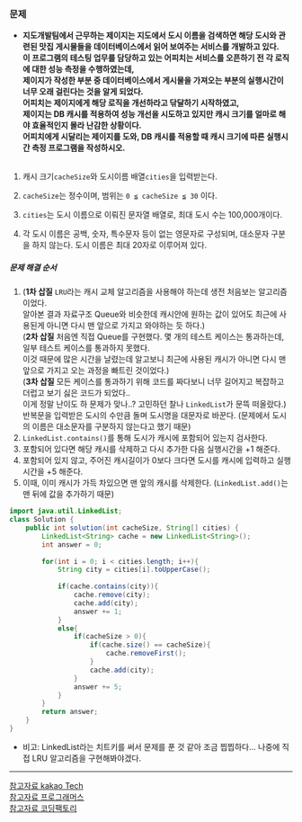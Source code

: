 ### 문제
* **지도개발팀에서 근무하는 제이지는 지도에서 도시 이름을 검색하면 해당 도시와 관련된 맛집 게시물들을 데이터베이스에서 읽어 보여주는 서비스를 개발하고 있다.<br/> 이 프로그램의 테스팅 업무를 담당하고 있는 어피치는 서비스를 오픈하기 전 각 로직에 대한 성능 측정을 수행하였는데,<br/>제이지가 작성한 부분 중 데이터베이스에서 게시물을 가져오는 부분의 실행시간이 너무 오래 걸린다는 것을 알게 되었다.<br/> 어피치는 제이지에게 해당 로직을 개선하라고 닦달하기 시작하였고,<br/>제이지는 DB 캐시를 적용하여 성능 개선을 시도하고 있지만 캐시 크기를 얼마로 해야 효율적인지 몰라 난감한 상황이다.<br/> 어피치에게 시달리는 제이지를 도와, DB 캐시를 적용할 때 캐시 크기에 따른 실행시간 측정 프로그램을 작성하시오.**
<br/><br/>
1. 캐시 크기`cacheSize`와 도시이름 배열`cities`을 입력받는다.

2. `cacheSize`는 정수이며, 범위는 `0 ≦ cacheSize ≦ 30` 이다.

3. `cities`는 도시 이름으로 이뤄진 문자열 배열로, 최대 도시 수는 100,000개이다.

4. 각 도시 이름은 공백, 숫자, 특수문자 등이 없는 영문자로 구성되며, 대소문자 구분을 하지 않는다. 도시 이름은 최대 20자로 이루어져 있다.

##### 문제 해결 순서
1. (**1차 삽질** `LRU`라는 캐시 교체 알고리즘을 사용해야 하는데 생전 처음보는 알고리즘이었다.<br/>알아본 결과 자료구조 Queue와 비슷한데 캐시안에 원하는 값이 있어도 최근에 사용된게 아니면 다시 맨 앞으로 가지고 와야하는 듯 하다.)<br/>
(**2차 삽질** 처음엔 직접 Queue를 구현했다. 몇 개의 테스트 케이스는 통과하는데, 일부 테스트 케이스를 통과하지 못했다.<br/> 이것 때문에 많은 시간을 날렸는데 알고보니 최근에 사용된 캐시가 아니면 다시 맨 앞으로 가지고 오는 과정을 빠트린 것이었다.)<br/>
(**3차 삽질** 모든 케이스를 통과하기 위해 코드를 짜다보니 너무 길어지고 복잡하고 더럽고 보기 싫은 코드가 되었다..<br/>이게 정말 난이도 하 문제가 맞나..? 고민하던 찰나 `LinkedList`가 문뜩 떠올랐다.)
반복문을 입력받은 도시의 수만큼 돌며 도시명을 대문자로 바꾼다. (문제에서 도시의 이름은 대소문자를 구분하지 않는다고 했기 때문)
2. `LinkedList.contains()`를 통해 도시가 캐시에 포함되어 있는지 검사한다.
3. 포함되어 있다면 해당 캐시를 삭제하고 다시 추가한 다음 실행시간을 +1 해준다.
4. 포함되어 있지 않고, 주어진 캐시길이가 0보다 크다면 도시를 캐시에 입력하고 실행시간을 +5 해준다.
5. 이때, 이미 캐시가 가득 차있으면 맨 앞의 캐시를 삭제한다. (`LinkedList.add()`는 맨 뒤에 값을 추가하기 때문)

```java
import java.util.LinkedList;
class Solution {
    public int solution(int cacheSize, String[] cities) {
        LinkedList<String> cache = new LinkedList<String>();
        int answer = 0;
        
        for(int i = 0; i < cities.length; i++){
            String city = cities[i].toUpperCase();
            
            if(cache.contains(city)){
                cache.remove(city);
                cache.add(city);
                answer += 1;
            }
            else{
                if(cacheSize > 0){
                    if(cache.size() == cacheSize){
                        cache.removeFirst();
                    }
                    cache.add(city);
                }
                answer += 5;
            }
        }
        return answer;
    }   
}
```
* 비고: LinkedList라는 치트키를 써서 문제를 푼 것 같아 조금 찝찝하다... 나중에 직접 LRU 알고리즘을 구현해봐야겠다.
---
[참고자료 kakao Tech](https://tech.kakao.com/2017/09/27/kakao-blind-recruitment-round-1/)<br/>
[참고자료 프로그래머스](https://programmers.co.kr/)<br/>
[참고자료 코딩팩토리](https://coding-factory.tistory.com/552)
